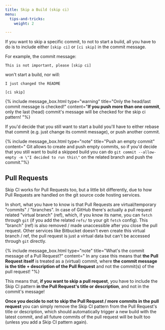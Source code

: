 ```yaml
---
title: Skip a Build (skip ci)
menu:
  tips-and-tricks:
    weight: 2

---
```

If you want to skip a specific commit, to not to start a build,
all you have to do is to include either `[skip ci]` or `[ci skip]`
in the commit message.

For example, the commit message:

    This is not important, please [skip ci]

won't start a build, nor will:

    I just changed the README
    
    [ci skip]

{% include message_box.html type="warning" title="Only the head/last commit message is checked!" content="**If you push more than one commit**, only the last (head) commit's message will be checked for the skip ci pattern! "%}

If you'd decide that you still want to start a build you'll have to
either rebase that commit (e.g. just change its commit message), or push another commit.

{% include message_box.html type="note" title="Push an empty commit" content=" Git allows to create and push empty commits, so if you'd decide that you still want to build a skipped build you can do `git commit --allow-empty -m \"I decided to run this\"` on the related branch and push the commit."%}

## Pull Requests

Skip CI works for Pull Requests too, but a little bit differently, due to how Pull Requests are
handled on the git source code hosting services.

In short, what you have to know is that Pull Requests are virtual/temporary "commits" / "branches".
In case of GitHub there's actually a pull request related "virtual branch" (ref), which, if you know
its name, you can `fetch` through `git` (if you add the related `refs/` to your git `fetch` config).
This "branch" (ref) is also removed / made unaccessible after you close the pull request.
Other services like Bitbucket doesn't even create this virtual branch / ref, the pull request is just
a virtual data but can't be accessed through `git` directly.

{% include message_box.html type="note" title="What's the commit message of a Pull Request?" content="
In any case this means that **the Pull Request itself** is treated as a (virtual) commit, where **the commit message is the title + description of the Pull Request** and not the commit(s) of the pull request!
"%}

This means that, **if you want to skip a pull request**, you have to include the Skip CI
pattern **in the Pull Request's title or description**, and not in the commit's message!

**Once you decide to not to skip the Pull Request / more commits in the pull request**
you can simply remove the
Skip CI pattern from the Pull Request's title or description, which should automatically
trigger a new build with the latest commit, and all future commits of the pull request
will be built too (unless you add a Skip CI pattern again).